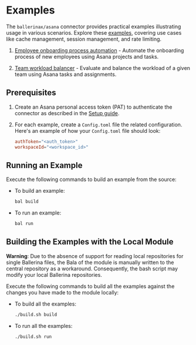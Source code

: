 # Examples

The `ballerinax/asana` connector provides practical examples illustrating usage in various scenarios. Explore these [examples](https://github.com/ballerina-platform/module-ballerinax-asana/tree/main/examples), covering use cases like cache management, session management, and rate limiting.

1. [Employee onboarding process automation](https://github.com/ballerina-platform/module-ballerinax-asana/tree/main/examples/employee-onboarding-process-automation) - Automate the onboarding process of new employees using Asana projects and tasks.

2. [Team workload balancer](https://github.com/ballerina-platform/module-ballerinax-asana/tree/main/examples/team-workload-balancer) - Evaluate and balance the workload of a given team using Asana tasks and assignments.


## Prerequisites

1. Create an Asana personal access token (PAT) to authenticate the connector as described in the [Setup guide](https://central.ballerina.io/ballerinax/asana/latest#setup-guide).

2. For each example, create a `Config.toml` file the related configuration. Here's an example of how your `Config.toml` file should look:

    ```toml
    authToken="<auth_token>"
    workspaceId="<workspace_id>"
    ```

## Running an Example

Execute the following commands to build an example from the source:

* To build an example:

    ```bash
    bal build
    ```

* To run an example:

    ```bash
    bal run
    ```

## Building the Examples with the Local Module

**Warning**: Due to the absence of support for reading local repositories for single Ballerina files, the Bala of the module is manually written to the central repository as a workaround. Consequently, the bash script may modify your local Ballerina repositories.

Execute the following commands to build all the examples against the changes you have made to the module locally:

* To build all the examples:

    ```bash
    ./build.sh build
    ```

* To run all the examples:

    ```bash
    ./build.sh run
    ```
